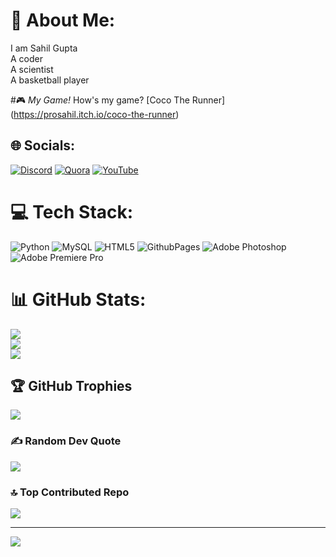 # 💫 About Me:
I am Sahil Gupta <br>A coder<br>A scientist<br>A basketball player

#🎮 *My Game!*
How's my game? 
[Coco The Runner]<br>(https://prosahil.itch.io/coco-the-runner)</br>


## 🌐 Socials:
[![Discord](https://img.shields.io/badge/Discord-%237289DA.svg?logo=discord&logoColor=white)](https://discord.gg/https://discord.gg/remjCCKW) [![Quora](https://img.shields.io/badge/Quora-%23B92B27.svg?logo=Quora&logoColor=white)](https://quora.com/profile/https://www.quora.com/profile/Sahil-2179?ch=17&oid=737396957&share=7ca41025&srid=GwoKf&target_type=user) [![YouTube](https://img.shields.io/badge/YouTube-%23FF0000.svg?logo=YouTube&logoColor=white)](https://youtube.com/@www.youtube.com/godsahil) 

# 💻 Tech Stack:
![Python](https://img.shields.io/badge/python-3670A0?style=for-the-badge&logo=python&logoColor=ffdd54) ![MySQL](https://img.shields.io/badge/mysql-%2300000f.svg?style=for-the-badge&logo=mysql&logoColor=white) ![HTML5](https://img.shields.io/badge/html5-%23E34F26.svg?style=for-the-badge&logo=html5&logoColor=white) ![GithubPages](https://img.shields.io/badge/github%20pages-121013?style=for-the-badge&logo=github&logoColor=white) ![Adobe Photoshop](https://img.shields.io/badge/adobe%20photoshop-%2331A8FF.svg?style=for-the-badge&logo=adobe%20photoshop&logoColor=white) ![Adobe Premiere Pro](https://img.shields.io/badge/Adobe%20Premiere%20Pro-9999FF.svg?style=for-the-badge&logo=Adobe%20Premiere%20Pro&logoColor=white)
# 📊 GitHub Stats:
![](https://github-readme-stats.vercel.app/api?username=KingSahil&theme=dark&hide_border=false&include_all_commits=true&count_private=true)<br/>
![](https://github-readme-streak-stats.herokuapp.com/?user=KingSahil&theme=dark&hide_border=false)<br/>
![](https://github-readme-stats.vercel.app/api/top-langs/?username=KingSahil&theme=dark&hide_border=false&include_all_commits=true&count_private=true&layout=compact)

## 🏆 GitHub Trophies
![](https://github-profile-trophy.vercel.app/?username=KingSahil&theme=radical&no-frame=false&no-bg=false&margin-w=4)

### ✍️ Random Dev Quote
![](https://quotes-github-readme.vercel.app/api?type=vetical&theme=radical)

### 🔝 Top Contributed Repo
![](https://github-contributor-stats.vercel.app/api?username=KingSahil&limit=5&theme=dark&combine_all_yearly_contributions=true)

---
[![](https://visitcount.itsvg.in/api?id=KingSahil&icon=0&color=0)](https://visitcount.itsvg.in)

<!-- Proudly created with GPRM ( https://gprm.itsvg.in ) -->
